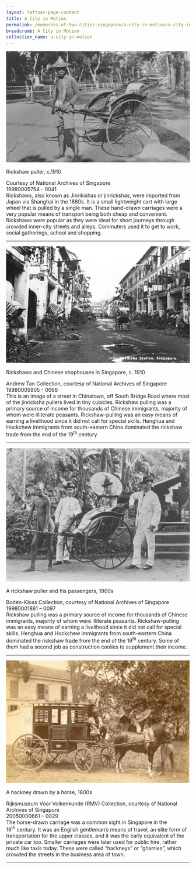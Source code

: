 ```yaml
---
layout: leftnav-page-content
title: A City in Motion
permalink: /memories-of-two-cities-singapore/a-city-in-motion/a-city-in-motion/
breadcrumb: A City in Motion
collection_name: a-city-in-motion
---
```


![Rickshaw puller, c.1910](/images/city-in-motion/Sub1-1-rickshaw-puller.jpg)
<div class="custom-caption">
<div><p>Rickshaw puller, c.1910</p></div>
<div>Courtesy of National Archives of Singapore</div>
<div>19980005754 - 0041</div>
</div>
Rickshaws, also known as Jinrikishas or jinrickshas, were imported from Japan via Shanghai in the 1880s. It is a small lightweight cart with large wheel that is pulled by a single man. These hand-drawn carriages were a very popular means of transport being both cheap and convenient. Rickshaws were popular as they were ideal for short journeys through crowded inner-city streets and alleys. Commuters used it to get to work, social gatherings, school and shopping.
<p></p>
<p></p>
<hr>

![Rickshaws and Chinese shophouses in Singapore, c. 1910](/images/city-in-motion/Sub1-2-rickshaw-and-chinese-shophouses.jpg)
<div class="custom-caption">
<div><p>Rickshaws and Chinese shophouses in Singapore, c. 1910</p></div>
<div>Andrew Tan Collection, courtesy of National Archives of Singapore</div>
<div>19980005905 - 0066</div>
</div>
This is an image of a street in Chinatown, off South Bridge Road where most of the jinricksha pullers lived in tiny cubicles. Rickshaw pulling was a primary source of income for thousands of Chinese immigrants, majority of whom were illiterate peasants. Rickshaw-pulling was an easy means of earning a livelihood since it did not call for special skills. Henghua and Hockchew immigrants from south-eastern China dominated the rickshaw trade from the end of the 19<sup>th</sup> century. 
<p></p>
<p></p>
<hr>

![A rickshaw puller and his passengers, 1900s](/images/city-in-motion/Sub1-3-rickshaw-puller-and-his-passengers.jpg)
<div class="custom-caption">
<div><p>A rickshaw puller and his passengers, 1900s</p></div>
<div>Boden-Kloss Collection, courtesy of National Archives of Singapore</div>
<div>19980001861 – 0097</div>
</div>
Rickshaw pulling was a primary source of income for thousands of Chinese immigrants, majority of whom were illiterate peasants. Rickshaw-pulling was an easy means of earning a livelihood since it did not call for special skills. Henghua and Hockchew immigrants from south-eastern China dominated the rickshaw trade from the end of the 19<sup>th</sup> century. Some of them had a second job as construction coolies to supplement their income.
<p></p>
<p></p>
<hr>

![A hackney drawn by a horse, 1800s](/images/city-in-motion/Sub1-4-hackney-drawn-by-a-horse-rz.jpg)
<div class="custom-caption">
<div><p>A hackney drawn by a horse, 1800s</p></div>
<div>Rijksmuseum Voor Volkenkunde (RMV) Collection, courtesy of National Archives of Singapore</div>
<div>20050000661 – 0029</div>
</div>
The horse-drawn carriage was a common sight in Singapore in the 19<sup>th</sup> century. It was an English gentleman’s means of travel, an elite form of transportation for the upper classes, and it was the early equivalent of the private car too. Smaller carriages were later used for public hire, rather much like taxis today. These were called “hackneys” or “gharries”, which crowded the streets in the business area of town.
<p></p>
<p></p>
<hr>
